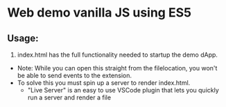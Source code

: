 # Web demo vanilla JS using ES5

## Usage:
1) index.html has the full functionality needed to startup the demo dApp.
- Note: While you can open this straight from the filelocation, you won't be able to send events to the extension.
- To solve this you must spin up a server to render index.html.  
  - "Live Server" is an easy to use VSCode plugin that lets you quickly run a server and render a file

